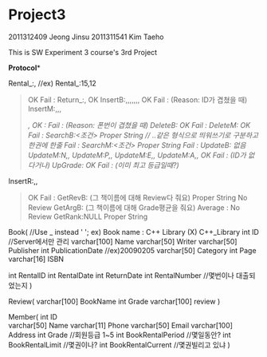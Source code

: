 # Project3

2011312409 Jeong Jinsu
2011311541 Kim Taeho


This is SW Experiment 3 course's 3rd Project

********************Protocol*********************

Rental_:<UserID>,<ID>   //ex) Rental_:15,12
  >OK
  >Fail : <Reason>
Return_:<UserID>,<ID>
  >OK
InsertB:<ID>,<Name>,<Writer>,<Publisher>,<PublicationDate>,<Categoty>,<Page>,<ISBN>
  >OK
  >Fail : <Reason> (Reason: ID가 겹쳤을 때)
InsertM:<Name>,<Phone>,<Email>,<Address>,<Grade>
  >OK : <UserID>
  >Fail : <Reason> (Reason: 폰번이 겹쳤을 때)
DeleteB:<ID>
  >OK
  >Fail : <Reason>
DeleteM:<UserID>
  >OK
  >Fail : <Reason>
SearchB:<조건>
  >Proper String //<ID> <Name> <Writer> <Publisher>..같은 형식으로 띄워쓰기로 구분하고 한권에 한줄
  >Fail : <Reason>
SearchM:<조건>
  >Proper String
  >Fail : <Reason>
UpdateB: 없음
UpdateM:N,<ID>,<NewName>
UpdateM:P,<ID>,<NewPhone>
UpdateM:E,<ID>,<NewEmail>
UpdateM:A,<ID>,<NewAddr>
  >OK
  >Fail : <Reason> (ID가 없다거나)
UpGrade:<ID>
  >OK
  >Fail : <Reason> (이미 최고 등급일때?)

InsertR:<BookName>,<Grade>,<Review>
  >OK
  >Fail : <Reason> 
GetRevB:<BookName> (그 책이름에 대해 Review다 줘요)
  >Proper String
  >No Review
GetArgB:<BookName> (그 책이름에 대해 Grade평균을 줘요)
  >Average : <average>
  >No Review
GetRank:NULL
  >Proper String
  



Book(           //Use _ instead ' '; ex) Book name : C++ Library (X) C++_Library
int           ID              //Server에서만 관리
varchar[100]  Name
varchar[50]   Writer
varchar[50]   Publisher
int           PublicationDate //ex)20090205
varchar[50]  Category
int           Page
varchar[16]   ISBN

int           RentalID
int           RentalDate
int           ReturnDate
int           RentalNumber  //몇번이나 대출되었는지
)

Review(
varchar[100]  BookName
int           Grade
varchar[100]  review
)

Member(
int           ID     
varchar[50]   Name
varchar[11]   Phone
varchar[50]   Email
varchar[100]  Address
int           Grade               //회원등급 1~5
int           BookRentalPeriod    //몇일동안?
int           BookRentalLimit     //몇권이나?
int           BookRentalCurrent   //몇권빌리고 있냐
)
